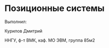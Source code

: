 Позиционные системы
=================================
<dl>
  <d>Выполнил:</d>
</dl>
  
Курилов Дмитрий<dt>
ННГУ, ф-т ВМК, каф. МО ЭВМ, группа 85м2</dt>


